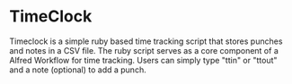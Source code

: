 # TimeClock

Timeclock is a simple ruby based time tracking script that stores punches and notes in a CSV file. The ruby script serves as a core component of a Alfred Workflow for time tracking. Users can simply type "ttin" or "ttout" and a note (optional) to add a punch.
